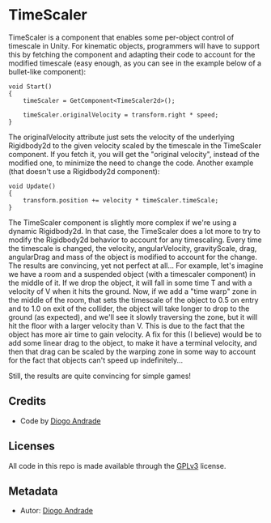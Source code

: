 # TimeScaler

TimeScaler is a component that enables some per-object control of timescale in Unity.
For kinematic objects, programmers will have to support this by fetching the component and adapting their code to account for the modified timescale (easy enough, as you can see in the example below of a bullet-like component):

    void Start()
    {
        timeScaler = GetComponent<TimeScaler2d>();

        timeScaler.originalVelocity = transform.right * speed;
    }

The originalVelocity attribute just sets the velocity of the underlying Rigidbody2d to the given velocity scaled by the timescale in the TimeScaler component. If you fetch it, you will get the "original velocity", instead of the modified one, to minimize the need to change the code.
Another example (that doesn't use a Rigidbody2d component):

    void Update()
    {
        transform.position += velocity * timeScaler.timeScale;
    }

The TimeScaler component is slightly more complex if we're using a dynamic Rigidbody2d.
In that case, the TimeScaler does a lot more to try to modify the Rigidbody2d behavior to account for any timescaling.
Every time the timescale is changed, the velocity, angularVelocity, gravityScale, drag, angularDrag and mass of the object is modified to account for the change.
The results are convincing, yet not perfect at all... For example, let's imagine we have a room and a suspended object (with a timescaler component) in the middle of it. If we drop the object, it will fall in some time T and with a velocity of V when it hits the ground.
Now, if we add a "time warp" zone in the middle of the room, that sets the timescale of the object to 0.5 on entry and to 1.0 on exit of the collider, the object will take longer to drop to the ground (as expected), and we'll see it slowly traversing the zone, but it will hit the floor with a larger velocity than V.
This is due to the fact that the object has more air time to gain velocity. A fix for this (I believe) would be to add some linear drag to the object, to make it have a terminal velocity, and then that drag can be scaled by the warping zone in some way to account for the fact that objects can't speed up indefinitely...

Still, the results are quite convincing for simple games!

## Credits

* Code by [Diogo Andrade]

## Licenses

All code in this repo is made available through the [GPLv3] license.

## Metadata

* Autor: [Diogo Andrade][]

[Diogo Andrade]:https://github.com/DiogoDeAndrade
[GPLv3]:https://www.gnu.org/licenses/gpl-3.0.en.html
[CC-BY-SA 3.0.]:http://creativecommons.org/licenses/by-sa/3.0/